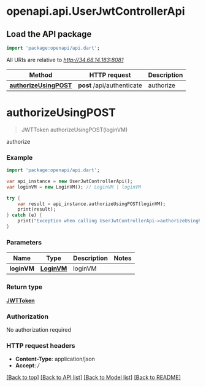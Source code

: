 # openapi.api.UserJwtControllerApi

## Load the API package
```dart
import 'package:openapi/api.dart';
```

All URIs are relative to *http://34.68.14.183:8081*

Method | HTTP request | Description
------------- | ------------- | -------------
[**authorizeUsingPOST**](UserJwtControllerApi.md#authorizeUsingPOST) | **post** /api/authenticate | authorize


# **authorizeUsingPOST**
> JWTToken authorizeUsingPOST(loginVM)

authorize

### Example 
```dart
import 'package:openapi/api.dart';

var api_instance = new UserJwtControllerApi();
var loginVM = new LoginVM(); // LoginVM | loginVM

try { 
    var result = api_instance.authorizeUsingPOST(loginVM);
    print(result);
} catch (e) {
    print("Exception when calling UserJwtControllerApi->authorizeUsingPOST: $e\n");
}
```

### Parameters

Name | Type | Description  | Notes
------------- | ------------- | ------------- | -------------
 **loginVM** | [**LoginVM**](LoginVM.md)| loginVM | 

### Return type

[**JWTToken**](JWTToken.md)

### Authorization

No authorization required

### HTTP request headers

 - **Content-Type**: application/json
 - **Accept**: */*

[[Back to top]](#) [[Back to API list]](../README.md#documentation-for-api-endpoints) [[Back to Model list]](../README.md#documentation-for-models) [[Back to README]](../README.md)

